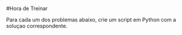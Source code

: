 #Hora de Treinar

Para cada um dos problemas abaixo, crie um script em Python com a soluçao correspondente.
